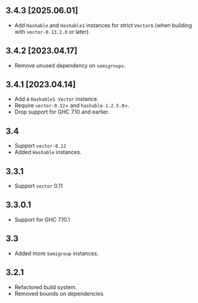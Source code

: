 3.4.3 [2025.06.01]
------------------
* Add `Hashable` and `Hashable1` instances for strict `Vector`s (when building
  with `vector-0.13.2.0` or later).

3.4.2 [2023.04.17]
------------------
* Remove unused dependency on `semigroups`.

3.4.1 [2023.04.14]
------------------
* Add a `Hashable1 Vector` instance.
* Require `vector-0.12`+ and `hashable-1.2.5.0`+.
* Drop support for GHC 7.10 and earlier.

3.4
-----
* Support `vector-0.12`
* Added `Hashable` instances.

3.3.1
-----
* Support `vector` 0.11

3.3.0.1
-------
* Support for GHC 7.10.1

3.3
---
* Added more `Semigroup` instances.

3.2.1
-----
* Refactored build system.
* Removed bounds on dependencies.
